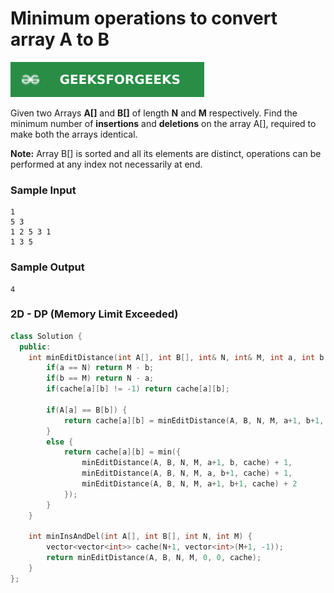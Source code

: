 # Minimum operations to convert array A to B

[![Problem Link](../assets/gfg.svg)](https://practice.geeksforgeeks.org/problems/minimum-insertions-to-make-two-arrays-equal/1/#)

Given two Arrays **A[]** and **B[]** of length **N** and **M** respectively. Find the minimum number of **insertions** and **deletions** on the array A[], required to make both the arrays identical.

**Note:** Array B[] is sorted and all its elements are distinct, operations can be performed at any index not necessarily at end.

### Sample Input
```
1
5 3
1 2 5 3 1
1 3 5
```

### Sample Output
```
4
```

### 2D - DP (Memory Limit Exceeded)
```cpp
class Solution {
  public:
    int minEditDistance(int A[], int B[], int& N, int& M, int a, int b, vector<vector<int>> &cache) {
        if(a == N) return M - b;
        if(b == M) return N - a;
        if(cache[a][b] != -1) return cache[a][b];

        if(A[a] == B[b]) {
            return cache[a][b] = minEditDistance(A, B, N, M, a+1, b+1, cache);
        }
        else {
            return cache[a][b] = min({
                minEditDistance(A, B, N, M, a+1, b, cache) + 1,
                minEditDistance(A, B, N, M, a, b+1, cache) + 1,
                minEditDistance(A, B, N, M, a+1, b+1, cache) + 2
            });
        }
    }

    int minInsAndDel(int A[], int B[], int N, int M) {
        vector<vector<int>> cache(N+1, vector<int>(M+1, -1));
        return minEditDistance(A, B, N, M, 0, 0, cache);
    }
};
```

<!-- ### Accepted -->
<!-- [![image](...image...)](...solution...) -->
